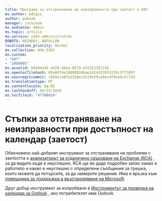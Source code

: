 ```yaml
---
title: Програма за отстраняване на неизправности при заетост в 607
ms.author: pdigia
author: pebaum
manager: jackiesm
ms.audience: Admin
ms.topic: article
ms.service: o365-administration
ROBOTS: NOINDEX, NOFOLLOW
localization_priority: Normal
ms.collection: Adm_O365
ms.custom:
- "607"
- "3800005"
ms.assetid: 69e8da45-4d29-48ea-8279-d35313367216
ms.openlocfilehash: 69a89f4a18008024bae1d24d23933276c57f189f
ms.sourcegitcommit: c6692ce0fa1358ec3529e59ca0ecdfdea4cdc759
ms.translationtype: MT
ms.contentlocale: bg-BG
ms.lasthandoff: 09/14/2020
ms.locfileid: "47708024"
---
```

# <a name="troubleshooting-steps-for-calendar-availability-freebusy"></a>Стъпки за отстраняване на неизправности при достъпност на календар (заетост)

Обикновено най-добрият инструмент за отстраняване на проблеми с заетостта е [анализаторът за отдалечено свързване на Exchange (RCA)](https://testconnectivity.microsoft.com/Default.aspx?testId=freeBusy) , за да видите къде е неуспешно. RCA ще ви даде подробен запис какво е работило и какво е неуспешно с определени съобщения за грешка, които можете да потърсите, за да намерите решения. Има и връзка към [помощника за поддръжка и възстановяване на Microsoft](https://diagnostics.office.com/).

Друг добър инструмент за изпробване е [Инструментът за проверка на календар за Outlook](https://www.microsoft.com/download/details.aspx?id=28786) , ако потребителят има Outlook.
